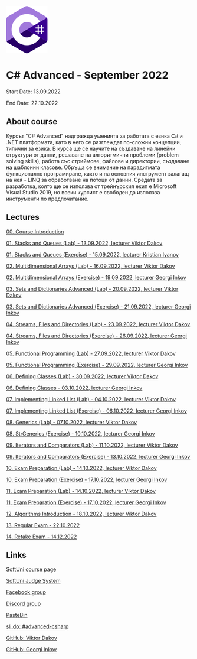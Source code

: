 <picture>
  <img alt="C# Logo" src="CSharp.svg">
</picture>



# C# Advanced - September 2022

Start Date: 13.09.2022

End Date: 22.10.2022


## About course 


Курсът "C# Advanced" надгражда уменията за работата с езика C# и .NET платформата, като в него се разглеждат по-сложни концепции, типични за езика. В курса ще се научите на създаване на линейни структури от данни, решаване на алгоритмични проблеми (problem solving skills), работа със стриймове, файлове и директории, създаване на шаблонни класове. Обръща се внимание на парадигмата функционално програмиране, както и на основния инструмент залагащ на нея - LINQ за обработване на потоци от данни. Средата за разработка, която ще се използва от трейнърския екип е Microsoft Visual Studio 2019, но всеки курсист е свободен да използва инструменти по предпочитание.


## Lectures 

[00. Course Introduction](./tree/main/00.Course-Introduction)

[01. Stacks and Queues (Lab) - 13.09.2022, lecturer Viktor Dakov](https://github.com/AntonBlagoev/CSharp-Advanced/tree/main/01.Stacks-and-Queues/01.Lab)

[01. Stacks and Queues (Exercise) - 15.09.2022, lecturer Kristian Ivanov](https://github.com/AntonBlagoev/CSharp-Advanced/tree/main/01.Stacks-and-Queues/01.Exercise)

[02. Multidimensional Arrays (Lab) - 16.09.2022, lecturer Viktor Dakov](https://github.com/AntonBlagoev/CSharp-Advanced/tree/main/02.Multidimensional-Arrays/02.Lab)

[02. Multidimensional Arrays (Exercise) - 19.09.2022, lecturer Georgi Inkov](https://github.com/AntonBlagoev/CSharp-Advanced/tree/main/02.Multidimensional-Arrays/02.Exercise)

[03. Sets and Dictionaries Advanced (Lab) - 20.09.2022, lecturer Viktor Dakov](https://github.com/AntonBlagoev/CSharp-Advanced/tree/main/003.CSharp-Advanced-Sets-and-Dictionaries-Advanced)

[03. Sets and Dictionaries Advanced (Exercise) - 21.09.2022, lecturer Georgi Inkov](https://github.com/AntonBlagoev/CSharp-Advanced/tree/main/003.CSharp-Advanced-Sets-and-Dictionaries-Advanced)

[04. Streams, Files and Directories (Lab) - 23.09.2022, lecturer Viktor Dakov](https://github.com/AntonBlagoev/CSharp-Advanced)

[04. Streams, Files and Directories (Exercise) - 26.09.2022, lecturer Georgi Inkov](https://github.com/AntonBlagoev/CSharp-Advanced)

[05. Functional Programming (Lab) - 27.09.2022, lecturer Viktor Dakov](https://github.com/AntonBlagoev/CSharp-Advanced)

[05. Functional Programming (Exercise) - 29.09.2022, lecturer Georgi Inkov](https://github.com/AntonBlagoev/CSharp-Advanced)

[06. Defining Classes (Lab) - 30.09.2022, lecturer Viktor Dakov](https://github.com/AntonBlagoev/CSharp-Advanced)

[06. Defining Classes - 03.10.2022, lecturer Georgi Inkov](https://github.com/AntonBlagoev/CSharp-Advanced)

[07. Implementing Linked List (Lab) - 04.10.2022, lecturer Viktor Dakov](https://github.com/AntonBlagoev/CSharp-Advanced)

[07. Implementing Linked List (Exercise) - 06.10.2022, lecturer Georgi Inkov](https://github.com/AntonBlagoev/CSharp-Advanced)

[08. Generics (Lab) - 07.10.2022, lecturer Viktor Dakov](https://github.com/AntonBlagoev/CSharp-Advanced)

[08. StrGenerics (Exercise) - 10.10.2022, lecturer Georgi Inkov](https://github.com/AntonBlagoev/CSharp-Advanced)

[09. Iterators and Comparators (Lab) - 11.10.2022, lecturer Viktor Dakov](https://github.com/AntonBlagoev/CSharp-Advanced)

[09. Iterators and Comparators (Exercise) - 13.10.2022, lecturer Georgi Inkov](https://github.com/AntonBlagoev/CSharp-Advanced)

[10. Exam Preparation (Lab) - 14.10.2022, lecturer Viktor Dakov](https://github.com/AntonBlagoev/CSharp-Advanced)

[10. Exam Preparation (Exercise) - 17.10.2022, lecturer Georgi Inkov](https://github.com/AntonBlagoev/CSharp-Advanced)

[11. Exam Preparation (Lab) - 14.10.2022, lecturer Viktor Dakov](https://github.com/AntonBlagoev/CSharp-Advanced)

[11. Exam Preparation (Exercise) - 17.10.2022, lecturer Georgi Inkov](https://github.com/AntonBlagoev/CSharp-Advanced)

[12. Algorithms Introduction - 18.10.2022, lecturer Viktor Dakov](https://github.com/AntonBlagoev/CSharp-Advanced)

[13. Regular Exam - 22.10.2022](https://github.com/AntonBlagoev/CSharp-Advanced)

[14. Retake Exam - 14.12.2022](https://github.com/AntonBlagoev/CSharp-Advanced)




## Links 

[SoftUni course page](https://softuni.bg/trainings/3842/csharp-advanced-september-2022#lesson-44651)

[SoftUni Judge System](https://judge.softuni.org/Contests#!/List/ByCategory/179/CSharp-Advanced)

[Facebook group](https://www.facebook.com/groups/CsharpAdvancedSeptember2022)

[Discord group](https://discord.gg/bzsrnZVb)

[PasteBin](https://pastebin.com/)

[sli.do: #advanced-csharp](https://app.sli.do/event/9wqZR3PGu5xLwWAmXKjw7x/live/questions)

[GitHub: Viktor Dakov](https://github.com/wikss)

[GitHub: Georgi Inkov](https://github.com/GoShow)



